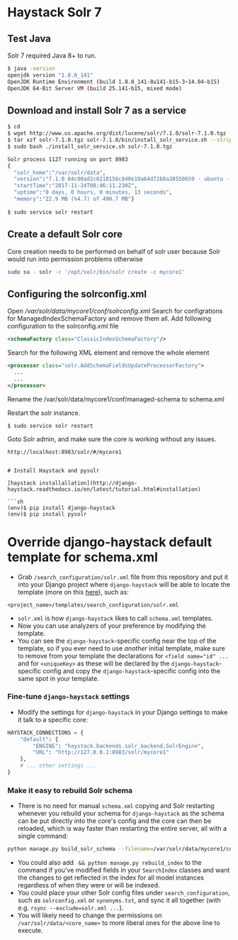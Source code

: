 # Haystack Solr 7

## Test Java
Solr 7 required Java 8+ to run.

```sh
$ java -version
openjdk version "1.8.0_141"
OpenJDK Runtime Environment (build 1.8.0_141-8u141-b15-3~14.04-b15)
OpenJDK 64-Bit Server VM (build 25.141-b15, mixed mode)
```

## Download and install Solr 7 as a service

```sh
$ cd
$ wget http://www.us.apache.org/dist/lucene/solr/7.1.0/solr-7.1.0.tgz
$ tar xzf solr-7.1.0.tgz solr-7.1.0/bin/install_solr_service.sh --strip-components=2
$ sudo bash ./install_solr_service.sh solr-7.1.0.tgz

Solr process 1127 running on port 8983
{
  "solr_home":"/var/solr/data",
  "version":"7.1.0 84c90ad2c0218156c840e19a64d72b8a38550659 - ubuntu - 2017-10-13 16:15:59",
  "startTime":"2017-11-24T08:46:11.230Z",
  "uptime":"0 days, 0 hours, 0 minutes, 13 seconds",
  "memory":"22.9 MB (%4.7) of 490.7 MB"}
  
$ sudo service solr restart
```

## Create a default Solr core

Core creation needs to be performed on behalf of solr user because Solr would run into permission problems otherwise

```sh
sudo su - solr -c '/opt/solr/bin/solr create -c mycore1'
```

## Configuring the solrconfig.xml
Open */var/solr/data/mycore1/conf/solrconfig.xml*
Search for configrations for ManagedIndexSchemaFactory and remove them all.
Add following configuration to the solrconfig.xml file
```xml
<schemaFactory class="ClassicIndexSchemaFactory"/>
```
Search for the following XML element and remove the whole element
```xml
<processor class="solr.AddSchemaFieldsUpdateProcessorFactory">
  ...
  ...
</processor>
  ```
Rename the /var/solr/data/mycore1/conf/managed-schema to schema.xml

Restart the solr instance.
```
$ sudo service solr restart
```
Goto Solr admin, and make sure the core is working without any issues.
```
http://localhost:8983/solr/#/mycore1


# Install Haystack and pysolr

[haystack installallation](http://django-haystack.readthedocs.io/en/latest/tutorial.html#installation)

```sh
(env)$ pip install django-haystack
(env)$ pip install pysolr
```

# Override django-haystack default template for schema.xml

* Grab `/search_configuration/solr.xml` file from this repository and put it into your Django project where `django-haystack` will be able to locate the template (more on this [here](http://django-haystack.readthedocs.org/en/v2.4.0/installing_search_engines.html#solr)), such as:

```
<project_name>/templates/search_configuration/solr.xml
```

* `solr.xml` is how `django-haystack` likes to call `schema.xml` templates.
* Now you can use analyzers of your preference by modifying the template.
* You can see the `django-haystack`-specific config near the top of the template, so if you ever need to use *another* initial template, make sure to remove from your template the declarations for `<field name="id" ...` and for `<uniqueKey>` as these will be declared by the `django-haystack`-specific config and copy the `django-haystack`-specific config into the same spot in your template.

### Fine-tune `django-haystack` settings

* Modify the settings for `django-haystack` in your Django settings to make it talk to a specific core:

```python
HAYSTACK_CONNECTIONS = {
    "default": {
        "ENGINE": "haystack.backends.solr_backend.SolrEngine",
        "URL": "http://127.0.0.1:8983/solr/mycore1"
    },
    # ... other settings ...
}
```

### Make it easy to rebuild Solr schema

* There is no need for manual `schema.xml` copying and Solr restarting whenever you rebuild your schema for `django-haystack` as the schema can be put directly into the core's config and the core can then be reloaded, which is way faster than restarting the entire server, all with a single command:

```sh
python manage.py build_solr_schema --filename=/var/solr/data/mycore1/conf/schema.xml && curl 'http://localhost:8983/solr/admin/cores?action=RELOAD&core=mycore1&wt=json&indent=true'
```

* You could also add ` && python manage.py rebuild_index` to the command if you've modified fields in your `SearchIndex` classes and want the changes to get reflected in the index for all model instances regardless of when they were or will be indexed.
* You could place your other Solr config files under `search_configuration`, such as `solrconfig.xml` or `synonyms.txt`, and sync it all together (with e.g. `rsync --exclude=solr.xml ...`).
* You will likely need to change the permissions on `/var/solr/data/<core_name>` to more liberal ones for the above line to execute.


